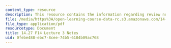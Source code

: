 ```yaml
---
content_type: resource
description: This resource contains the information regarding review notes 2.
file: /media/https%3A/open-learning-course-data-rc.s3.amazonaws.com/14-27-economics-and-e-commerce-fall-2014/0febe488ebc78cee74b56104b09ac768_MIT14_27F14_Lec3.pdf
file_type: application/pdf
resourcetype: Document
title: 14.27 F14 Lecture 3 Notes
uid: 0febe488-ebc7-8cee-74b5-6104b09ac768
---
```

